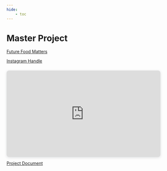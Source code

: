 ```yaml
---
hide:
    - toc
---
```


# Master Project


[Future Food Matters](https://futurefoodmatters.cargo.site)

[Instagram Handle](https://www.instagram.com/futurefoodmatters/)


<div style="position: relative; width: 100%; height: 0; padding-top: 56.2500%;
 padding-bottom: 0; box-shadow: 0 2px 8px 0 rgba(63,69,81,0.16); margin-top: 1.6em; margin-bottom: 0.9em; overflow: hidden;
 border-radius: 8px; will-change: transform;">
  <iframe loading="lazy" style="position: absolute; width: 100%; height: 100%; top: 0; left: 0; border: none; padding: 0;margin: 0;"
    src="https:&#x2F;&#x2F;www.canva.com&#x2F;design&#x2F;DAFdGH2T0Jo&#x2F;view?embed" allowfullscreen="allowfullscreen" allow="fullscreen">
  </iframe>
</div>
<a href="https:&#x2F;&#x2F;www.canva.com&#x2F;design&#x2F;DAFdGH2T0Jo&#x2F;view?utm_content=DAFdGH2T0Jo&amp;utm_campaign=designshare&amp;utm_medium=embeds&amp;utm_source=link" target="_blank" rel="noopener">Project Document</a>
